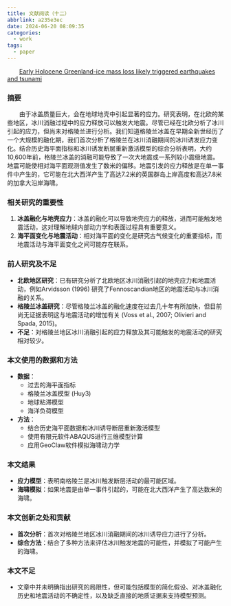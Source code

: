 ```yaml
---
title: 文献阅读（十二）
abbrlink: a235e3ec
date: 2024-06-20 08:09:35
categories:
  - work
tags:
  - paper
---
```

&emsp;&emsp;[Early Holocene Greenland-ice mass loss likely triggered earthquakes and tsunami](https://www.sciencedirect.com/science/article/pii/S0012821X20303873?dgcid=rss_sd_all)
<!--less-->

### 摘要

&emsp;&emsp;由于冰盖质量巨大，会在地球地壳中引起显著的应力。研究表明，在北欧的某些地区，冰川消融过程中的应力释放可以触发大地震。尽管已经在北欧分析了冰川引起的应力，但尚未对格陵兰进行分析。我们知道格陵兰冰盖在早期全新世经历了一个大规模的融化期，我们首次分析了格陵兰在冰川消融期间的冰川诱发应力变化。结合历史海平面指标和冰川诱发断层重新激活模型的综合分析表明，大约10,600年前，格陵兰冰盖的消融可能导致了一次大地震或一系列较小震级地震。地震可能使相对海平面观测值发生了数米的偏移。地震引发的应力释放是在单一事件中产生的，它可能在北大西洋产生了高达7.2米的英国群岛上岸高度和高达7.8米的加拿大沿岸海啸。

### 相关研究的重要性

1. **冰盖融化与地壳应力**：冰盖的融化可以导致地壳应力的释放，进而可能触发地震活动，这对理解地球内部动力学和表面过程具有重要意义。
2. **海平面变化与地震活动**：相对海平面的变化是研究古气候变化的重要指标，而地震活动与海平面变化之间可能存在联系。

### 前人研究及不足

- **北欧地区研究**：已有研究分析了北欧地区冰川消融引起的地壳应力和地震活动，例如Arvidsson (1996) 研究了Fennoscandian地区的地震活动与冰川消融的关系。
- **格陵兰冰盖研究**：尽管格陵兰冰盖的融化速度在过去几十年有所加快，但目前尚无证据表明这与地震活动的增加有关 (Voss et al., 2007; Olivieri and Spada, 2015)。
- **不足**：对格陵兰地区冰川消融引起的应力释放及其可能触发的地震活动的研究相对较少。

### 本文使用的数据和方法

- **数据**：
  - 过去的海平面指标
  - 格陵兰冰盖模型 (Huy3)
  - 地球粘滞模型
  - 海洋负荷模型
- **方法**：
  - 结合历史海平面数据和冰川诱导断层重新激活模型
  - 使用有限元软件ABAQUS进行三维模型计算
  - 应用GeoClaw软件模拟海啸动力学

### 本文结果

- **应力模型**：表明南格陵兰是冰川触发断层活动的最可能区域。
- **海啸模拟**：如果地震是由单一事件引起的，可能在北大西洋产生了高达数米的海啸。

### 本文创新之处和贡献

- **首次分析**：首次对格陵兰地区冰川消融期间的冰川诱导应力进行了分析。
- **综合方法**：结合了多种方法来评估冰川触发地震的可能性，并模拟了可能产生的海啸。

### 本文不足

- 文章中并未明确指出研究的局限性，但可能包括模型的简化假设、对冰盖融化历史和地震活动的不确定性，以及缺乏直接的地质证据来支持模型预测。
